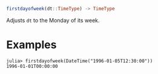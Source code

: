 ```julia
firstdayofweek(dt::TimeType) -> TimeType
```

Adjusts `dt` to the Monday of its week.

# Examples

```jldoctest
julia> firstdayofweek(DateTime("1996-01-05T12:30:00"))
1996-01-01T00:00:00
```
